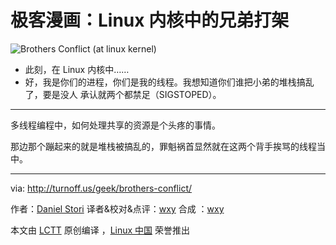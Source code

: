 # 极客漫画：Linux 内核中的兄弟打架

![Brothers Conflict (at linux kernel)](./brothers-conflict.png)

- 此刻，在 Linux 内核中……
- 好，我是你们的进程，你们是我的线程。我想知道你们谁把小弟的堆栈搞乱了，要是没人
  承认就两个都禁足（SIGSTOPED）。

---

多线程编程中，如何处理共享的资源是个头疼的事情。

那边那个蹦起来的就是堆栈被搞乱的，罪魁祸首显然就在这两个背手挨骂的线程当中。

---

via: http://turnoff.us/geek/brothers-conflict/

作者：[Daniel Stori][a] 译者&校对&点评：[wxy](https://github.com/wxy) 合成
：[wxy](https://github.com/wxy)

本文由 [LCTT](https://github.com/LCTT/TranslateProject) 原创编译
，[Linux 中国](https://linux.cn/) 荣誉推出

[a]: http://turnoff.us/about/
